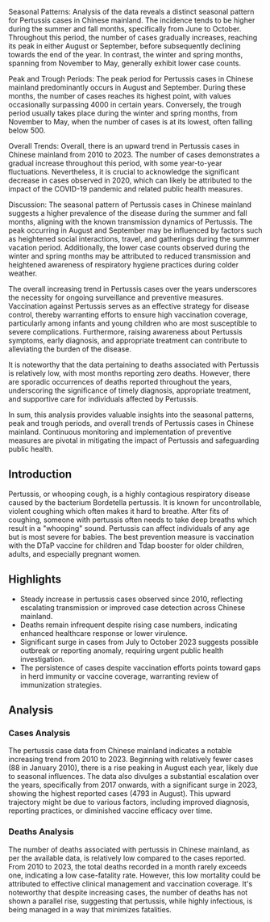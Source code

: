 Seasonal Patterns:
Analysis of the data reveals a distinct seasonal pattern for Pertussis cases in Chinese mainland. The incidence tends to be higher during the summer and fall months, specifically from June to October. Throughout this period, the number of cases gradually increases, reaching its peak in either August or September, before subsequently declining towards the end of the year. In contrast, the winter and spring months, spanning from November to May, generally exhibit lower case counts.

Peak and Trough Periods:
The peak period for Pertussis cases in Chinese mainland predominantly occurs in August and September. During these months, the number of cases reaches its highest point, with values occasionally surpassing 4000 in certain years. Conversely, the trough period usually takes place during the winter and spring months, from November to May, when the number of cases is at its lowest, often falling below 500.

Overall Trends:
Overall, there is an upward trend in Pertussis cases in Chinese mainland from 2010 to 2023. The number of cases demonstrates a gradual increase throughout this period, with some year-to-year fluctuations. Nevertheless, it is crucial to acknowledge the significant decrease in cases observed in 2020, which can likely be attributed to the impact of the COVID-19 pandemic and related public health measures.

Discussion:
The seasonal pattern of Pertussis cases in Chinese mainland suggests a higher prevalence of the disease during the summer and fall months, aligning with the known transmission dynamics of Pertussis. The peak occurring in August and September may be influenced by factors such as heightened social interactions, travel, and gatherings during the summer vacation period. Additionally, the lower case counts observed during the winter and spring months may be attributed to reduced transmission and heightened awareness of respiratory hygiene practices during colder weather.

The overall increasing trend in Pertussis cases over the years underscores the necessity for ongoing surveillance and preventive measures. Vaccination against Pertussis serves as an effective strategy for disease control, thereby warranting efforts to ensure high vaccination coverage, particularly among infants and young children who are most susceptible to severe complications. Furthermore, raising awareness about Pertussis symptoms, early diagnosis, and appropriate treatment can contribute to alleviating the burden of the disease.

It is noteworthy that the data pertaining to deaths associated with Pertussis is relatively low, with most months reporting zero deaths. However, there are sporadic occurrences of deaths reported throughout the years, underscoring the significance of timely diagnosis, appropriate treatment, and supportive care for individuals affected by Pertussis.

In sum, this analysis provides valuable insights into the seasonal patterns, peak and trough periods, and overall trends of Pertussis cases in Chinese mainland. Continuous monitoring and implementation of preventive measures are pivotal in mitigating the impact of Pertussis and safeguarding public health.

## Introduction

Pertussis, or whooping cough, is a highly contagious respiratory disease caused by the bacterium Bordetella pertussis. It is known for uncontrollable, violent coughing which often makes it hard to breathe. After fits of coughing, someone with pertussis often needs to take deep breaths which result in a "whooping" sound. Pertussis can affect individuals of any age but is most severe for babies. The best prevention measure is vaccination with the DTaP vaccine for children and Tdap booster for older children, adults, and especially pregnant women.

## Highlights

- Steady increase in pertussis cases observed since 2010, reflecting escalating transmission or improved case detection across Chinese mainland. <br/>
- Deaths remain infrequent despite rising case numbers, indicating enhanced healthcare response or lower virulence. <br/>
- Significant surge in cases from July to October 2023 suggests possible outbreak or reporting anomaly, requiring urgent public health investigation. <br/>
- The persistence of cases despite vaccination efforts points toward gaps in herd immunity or vaccine coverage, warranting review of immunization strategies. <br/>

## Analysis

### Cases Analysis

The pertussis case data from Chinese mainland indicates a notable increasing trend from 2010 to 2023. Beginning with relatively fewer cases (88 in January 2010), there is a rise peaking in August each year, likely due to seasonal influences. The data also divulges a substantial escalation over the years, specifically from 2017 onwards, with a significant surge in 2023, showing the highest reported cases (4793 in August). This upward trajectory might be due to various factors, including improved diagnosis, reporting practices, or diminished vaccine efficacy over time.

### Deaths Analysis

The number of deaths associated with pertussis in Chinese mainland, as per the available data, is relatively low compared to the cases reported. From 2010 to 2023, the total deaths recorded in a month rarely exceeds one, indicating a low case-fatality rate. However, this low mortality could be attributed to effective clinical management and vaccination coverage. It's noteworthy that despite increasing cases, the number of deaths has not shown a parallel rise, suggesting that pertussis, while highly infectious, is being managed in a way that minimizes fatalities.
